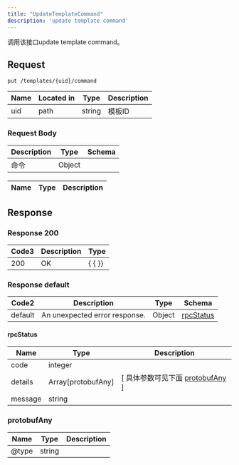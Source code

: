 ```yaml
---
title: "UpdateTemplateCommand"
description: 'update template command'
---
```

调用该接口update template command。

## Request


```
put /templates/{uid}/command
```

| Name | Located in | Type | Description | 
| ---- | ---------- | ----------- | ----------- | 
| uid | path | string | 模板ID |  

### Request Body 
| Description | Type | Schema |
| ----------- | ------ | ------ |
| 命令 | Object | [](#) |

#### 

| Name | Type | Description | 
| ---- | ---- | ----------- |  



## Response

### Response  200
| Code3 | Description | Type | 
| ---- | ----------- | ------ | 
| 200 | OK | {   { }} |

### Response  default 
| Code2 | Description | Type | Schema |
| ---- | ----------- | ------ | ------ |
| default | An unexpected error response. | Object | [rpcStatus](#rpcStatus) |

#### rpcStatus

| Name | Type | Description | 
| ---- | ---- | ----------- |     
| code | integer |  |          
| details | Array[protobufAny] |  [ 具体参数可见下面 [protobufAny](#protobufAny) ] |       
| message | string |  |   

### protobufAny
| Name | Type | Description | 
| ---- | ---- | ----------- |     
| @type | string |  |   



